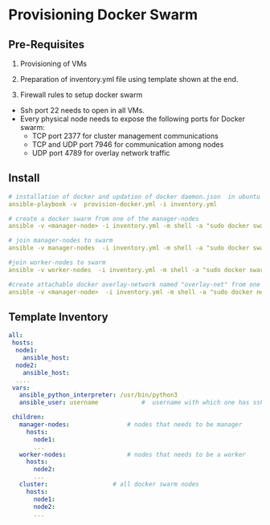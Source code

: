 # Provisioning Docker Swarm 
## Pre-Requisites
1) Provisioning of VMs

2) Preparation of inventory.yml file using template shown at the end.

3) Firewall rules to setup docker swarm 
- Ssh port 22 needs to open in all VMs.
- Every physical node needs to expose the following ports for Docker swarm:
  - TCP port 2377 for cluster management communications
  - TCP and UDP port 7946 for communication among nodes
  - UDP port 4789 for overlay network traffic

## Install

```yml
# installation of docker and updation of docker daemon.json  in ubuntu hosts as root user 
ansible-playbook -v  provision-docker.yml -i inventory.yml 

# create a docker swarm from one of the manager-nodes
ansible -v <manager-node> -i inventory.yml -m shell -a "sudo docker swarm init --advertise-addr=<private-address>"

# join manager-nodes to swarm
ansible -v manager-nodes  -i inventory.yml -m shell -a "sudo docker swarm join --token <manager-token> <advertise-addr>"

#join worker-nodes to swarm
ansible -v worker-nodes  -i inventory.yml -m shell -a "sudo docker swarm join --token <worker-token> <advertise-addr>"

#create attachable docker overlay-network named "overlay-net" from one of the manager nodes
ansible -v <manager-node>  -i inventory.yml -m shell -a "sudo docker network create --subnet=<subnet> -d overlay --attachable overlay-net"

```

## Template Inventory
```yml
all:
 hosts:
  node1:
    ansible_host: 
  node2:
    ansible_host:
  .... 
 vars: 
   ansible_python_interpreter: /usr/bin/python3
   ansible_user: username			 #  username with which one has ssh access to machines

 children:
   manager-nodes:				 # nodes that needs to be manager
     hosts:
       node1:
       ...
   worker-nodes:				 # nodes that needs to be a worker
     hosts:
       node2:
       ...
   cluster:					 # all docker swarm nodes
     hosts:
       node1:
       node2:
       ...
```
